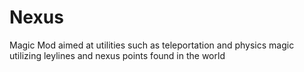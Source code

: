 # Nexus
Magic Mod aimed at utilities such as teleportation and physics magic utilizing leylines and nexus points found in the world
